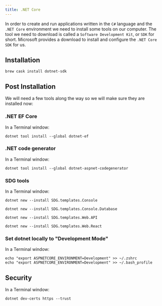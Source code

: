 ```yaml
---
title: .NET Core
---
```


In order to create and run applications written in the `C#` language and the
`.NET Core` environment we need to install some tools on our computer. The tool
we need to download is called a `Software Development Kit`, or `SDK` for short.
Microsoft provides a download to install and configure the `.NET Core` `SDK` for
us.

## Installation

```shell
brew cask install dotnet-sdk
```

## Post Installation

We will need a few tools along the way so we will make sure they are installed
now:

### .NET EF Core

In a Terminal window:

```shell
dotnet tool install --global dotnet-ef
```

### .NET code generator

In a Terminal window:

```shell
dotnet tool install --global dotnet-aspnet-codegenerator
```

### SDG tools

In a Terminal window:

```shell
dotnet new --install SDG.templates.Console
```

```shell
dotnet new --install SDG.templates.Console.Database
```

```shell
dotnet new --install SDG.templates.Web.API
```

```shell
dotnet new --install SDG.templates.Web.React
```

### Set dotnet locally to "Development Mode"

In a Terminal window:

```shell
echo "export ASPNETCORE_ENVIRONMENT=Development" >> ~/.zshrc
echo "export ASPNETCORE_ENVIRONMENT=Development" >> ~/.bash_profile
```

## Security

In a Terminal window:

```shell
dotnet dev-certs https --trust
```
